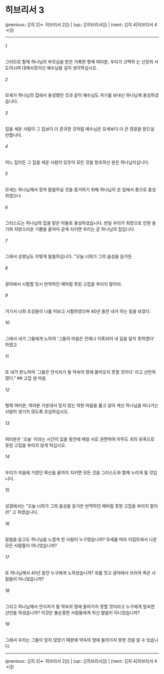 # 히브리서 3

(previous:: [[히 2|← 히브리서 2]]) | (up:: [[히브리서]]) | (next:: [[히 4|히브리서 4 →]])

***




###### 1 

그러므로 함께 하나님의 부르심을 받은 거룩한 형제 여러분, 우리가 고백하 는 신앙의 사도이시며 대제사장이신 예수님을 깊이 생각하십시오. 



###### 2 

모세가 하나님의 집에서 충성했던 것과 같이 예수님도 자기를 보내신 하나님께 충성하셨습니다. 



###### 3 

집을 세운 사람이 그 집보다 더 존귀한 것처럼 예수님은 모세보다 더 큰 영광을 받으실 만합니다. 



###### 4 

어느 집이든 그 집을 세운 사람이 있듯이 모든 것을 창조하신 분은 하나님이십니다. 



###### 5 

모세는 하나님께서 장차 말씀하실 것을 증거하기 위해 하나님의 온 집에서 종으로 충성하였으나 



###### 6 

그리스도는 하나님의 집을 맡은 아들로 충성하셨습니다. 만일 우리가 희망으로 인한 용기와 자랑스러운 기쁨을 끝까지 굳게 지키면 우리는 곧 하나님의 집입니다. 



###### 7 

그래서 성령님도 이렇게 말씀하십니다. "오늘 너희가 그의 음성을 듣거든 



###### 8 

광야에서 시험할 당시 반역하던 때처럼 못된 고집을 부리지 말아라. 



###### 9 

거기서 너희 조상들이 나를 떠보고 시험하였으며 40년 동안 내가 하는 일을 보았다. 



###### 10 

그래서 내가 그들에게 노하여 '그들의 마음은 언제나 미혹되어 내 길을 알지 못하였다' 하였고 



###### 11 

또 내가 분노하여 '그들은 안식처가 될 약속의 땅에 들어오지 못할 것이다' 라고 선언하였다." ## 고집 센 마음 



###### 12 

형제 여러분, 여러분 가운데서 믿지 않는 악한 마음을 품고 살아 계신 하나님을 떠나가는 사람이 생기지 않도록 조심하십시오. 



###### 13 

여러분은 '오늘' 이라는 시간이 있을 동안에 매일 서로 권면하여 아무도 죄의 유혹으로 못된 고집을 부리지 않게 하십시오. 



###### 14 

우리가 처음에 가졌던 확신을 끝까지 지키면 모든 것을 그리스도와 함께 누리게 될 것입니다. 



###### 15 

성경에서는 "오늘 너희가 그의 음성을 듣거든 반역하던 때처럼 못된 고집을 부리지 말아라" 고 하였습니다. 



###### 16 

말씀을 듣고도 하나님을 노엽게 한 사람이 누구였습니까? 모세를 따라 이집트에서 나온 모든 사람들이 아니었습니까? 



###### 17 

또 하나님께서 40년 동안 누구에게 노하셨습니까? 죄를 짓고 광야에서 쓰러져 죽은 사람들이 아니었습니까? 



###### 18 

그리고 하나님께서 안식처가 될 약속의 땅에 들어가지 못할 것이라고 누구에게 엄숙한 선언을 하셨습니까? 이것은 불순종한 사람들에게 하신 말씀이 아니었습니까? 



###### 19 

그래서 우리는 그들이 믿지 않았기 때문에 약속의 땅에 들어가지 못한 것을 알 수 있습니다.

***

(previous:: [[히 2|← 히브리서 2]]) | (up:: [[히브리서]]) | (next:: [[히 4|히브리서 4 →]])
